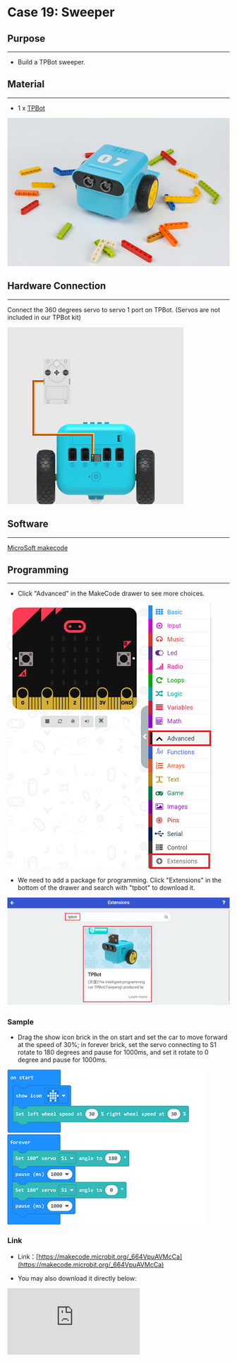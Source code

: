 # Case 19: Sweeper

## Purpose
---
- Build a TPBot sweeper.

## Material
---

- 1 x [TPBot](https://shop.elecfreaks.com/products/elecfreaks-micro-bit-tpbot-car-kit-without-micro-bit-board?_pos=1&_sid=f32828112&_ss=r)

![](./images/TPBot_tianpeng_case_01_01.png)

## Hardware Connection
---
Connect the 360 degrees servo to servo 1 port on TPBot. (Servos are not included in our TPBot kit)

![](./images/TPBot_tianpeng_case_19_03.png)

## Software
---
[MicroSoft makecode](https://makecode.microbit.org/#)


## Programming
---

- Click "Advanced" in the MakeCode drawer to see more choices.

![](./images/TPBot_tianpeng_case_01_02.png)

- We need to add a package for programming. Click "Extensions" in the bottom of the drawer and search with "tpbot" to download it.

![](./images/TPBot_tianpeng_case_01_03.png)

### Sample

- Drag the show icon brick in the on start and set the car to move forward at the speed of 30%; in forever brick, set the servo connecting to S1 rotate to 180 degrees and pause for 1000ms, and set it rotate to 0 degree and pause for 1000ms.

![](./images/TPBot_tianpeng_case_19_04.png)


### Link
- Link：[https://makecode.microbit.org/_664VpuAVMcCa](https://makecode.microbit.org/_664VpuAVMcCa)

- You may also download it directly below:

<div
    style={{
        position: 'relative',
        paddingBottom: '60%',
        overflow: 'hidden',
    }}
>
    <iframe
        src="https://makecode.microbit.org/_664VpuAVMcCa"
        frameborder="0"
        sandbox="allow-popups allow-forms allow-scripts allow-same-origin"
        style={{
            position: 'absolute',
            width: '100%',
            height: '100%',
        }}
    />
</div>

### Conclusion

The car move forward with the servo rotating.


## Exploration
---


## FAQ
---
Q: The car cannot move with the code in this case?
A: It might be a lack power of the battery, please add the value of the parameter for the speed of the car and test it.

##  Revelant File
---
